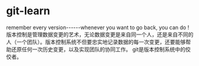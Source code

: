 # git-learn
remember every version------whenever you want to go back, you can do !
版本控制是管理数据变更的艺术，无论数据变更是来自同一个人，还是来自不同的人（一个团队）。版本控制系统不但要忠实地记录数据的每一次变更，还要能够帮助还原任何一次历史变更，以及实现团队的协同工作。 git是版本控制系统中的佼佼者。

